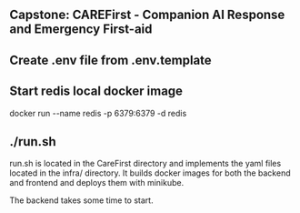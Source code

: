 ## Capstone: CAREFirst - Companion AI Response and Emergency First-aid

## Create .env file from .env.template

## Start redis local docker image
docker run --name redis -p 6379:6379 -d redis

## ./run.sh 
run.sh is located in the CareFirst directory and implements the yaml files located in the infra/ directory. It builds docker images for both the backend and frontend and deploys them with minikube.

The backend takes some time to start.